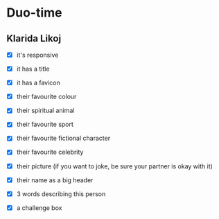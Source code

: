 # Duo-time

## Klarida Likoj

* [x] it's responsive
* [x] it has a title
* [x] it has a favicon
* [x] their favourite colour
* [x] their spiritual animal
* [x] their favourite sport
* [x] their favourite fictional character
* [x] their favourite celebrity
* [x] their picture (if you want to joke, be sure your partner is okay with it)
* [x] their name as a big header
* [x] 3 words describing this person
* [x] a challenge box


